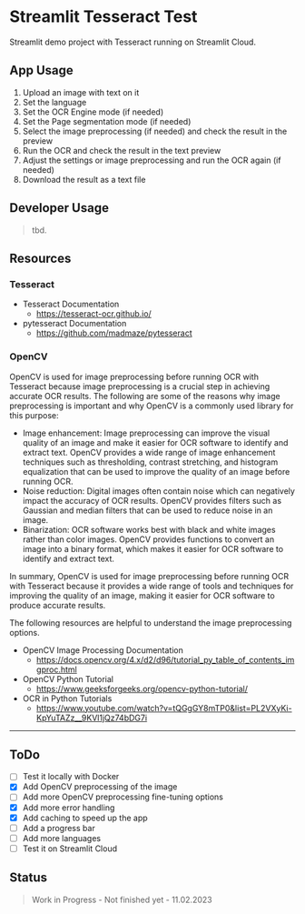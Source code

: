 # Streamlit Tesseract Test

Streamlit demo project with Tesseract running on Streamlit Cloud.

## App Usage

1. Upload an image with text on it
2. Set the language
3. Set the OCR Engine mode (if needed)
4. Set the Page segmentation mode (if needed)
5. Select the image preprocessing (if needed) and check the result in the preview
6. Run the OCR and check the result in the text preview
7. Adjust the settings or image preprocessing and run the OCR again (if needed)
8. Download the result as a text file

## Developer Usage

> tbd.

## Resources

### Tesseract

- Tesseract Documentation
  - <https://tesseract-ocr.github.io/>
- pytesseract Documentation
  - <https://github.com/madmaze/pytesseract>

### OpenCV

OpenCV is used for image preprocessing before running OCR with Tesseract because image preprocessing is a crucial step in achieving accurate OCR results. The following are some of the reasons why image preprocessing is important and why OpenCV is a commonly used library for this purpose:

- Image enhancement: Image preprocessing can improve the visual quality of an image and make it easier for OCR software to identify and extract text. OpenCV provides a wide range of image enhancement techniques such as thresholding, contrast stretching, and histogram equalization that can be used to improve the quality of an image before running OCR.
- Noise reduction: Digital images often contain noise which can negatively impact the accuracy of OCR results. OpenCV provides filters such as Gaussian and median filters that can be used to reduce noise in an image.
- Binarization: OCR software works best with black and white images rather than color images. OpenCV provides functions to convert an image into a binary format, which makes it easier for OCR software to identify and extract text.

In summary, OpenCV is used for image preprocessing before running OCR with Tesseract because it provides a wide range of tools and techniques for improving the quality of an image, making it easier for OCR software to produce accurate results.

The following resources are helpful to understand the image preprocessing options.

- OpenCV Image Processing Documentation
  - <https://docs.opencv.org/4.x/d2/d96/tutorial_py_table_of_contents_imgproc.html>
- OpenCV Python Tutorial
  - <https://www.geeksforgeeks.org/opencv-python-tutorial/>
- OCR in Python Tutorials
  - <https://www.youtube.com/watch?v=tQGgGY8mTP0&list=PL2VXyKi-KpYuTAZz__9KVl1jQz74bDG7i>

---

## ToDo

- [ ] Test it locally with Docker
- [x] Add OpenCV preprocessing of the image
- [ ] Add more OpenCV preprocessing fine-tuning options
- [x] Add more error handling
- [x] Add caching to speed up the app
- [ ] Add a progress bar
- [ ] Add more languages
- [ ] Test it on Streamlit Cloud

## Status

> Work in Progress - Not finished yet - 11.02.2023
